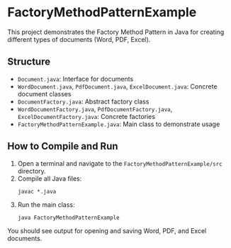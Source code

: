 # FactoryMethodPatternExample

This project demonstrates the Factory Method Pattern in Java for creating different types of documents (Word, PDF, Excel).

## Structure
- `Document.java`: Interface for documents
- `WordDocument.java`, `PdfDocument.java`, `ExcelDocument.java`: Concrete document classes
- `DocumentFactory.java`: Abstract factory class
- `WordDocumentFactory.java`, `PdfDocumentFactory.java`, `ExcelDocumentFactory.java`: Concrete factories
- `FactoryMethodPatternExample.java`: Main class to demonstrate usage

## How to Compile and Run

1. Open a terminal and navigate to the `FactoryMethodPatternExample/src` directory.
2. Compile all Java files:
   ```
   javac *.java
   ```
3. Run the main class:
   ```
   java FactoryMethodPatternExample
   ```

You should see output for opening and saving Word, PDF, and Excel documents. 